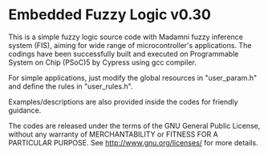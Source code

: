 Embedded Fuzzy Logic v0.30
==========================

This is a simple fuzzy logic source code with Madamni fuzzy inference
system (FIS), aiming for wide range of microcontroller's applications.
The codings have been successfully built and executed on Programmable 
System on Chip (PSoC)5 by Cypress using gcc compiler. 

For simple applications, just modify the global resources in 
"user_param.h" and define the rules in "user_rules.h". 

Examples/descriptions are also provided inside the codes for friendly
guidance.

The codes are released under the terms of the GNU General Public 
License, without any warranty of MERCHANTABILITY or FITNESS FOR A 
PARTICULAR PURPOSE. See <http://www.gnu.org/licenses/> for more 
details.